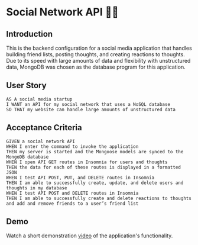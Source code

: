# Social Network API 👩‍💻

## Introduction
This is the backend configuration for a social media application that handles building friend lists, posting thoughts, and creating reactions to thoughts. Due to its speed with large amounts of data and flexibility with unstructured data, MongoDB was chosen as the database program for this application.

## User Story

```
AS A social media startup
I WANT an API for my social network that uses a NoSQL database
SO THAT my website can handle large amounts of unstructured data
```

## Acceptance Criteria

```
GIVEN a social network API
WHEN I enter the command to invoke the application
THEN my server is started and the Mongoose models are synced to the MongoDB database
WHEN I open API GET routes in Insomnia for users and thoughts
THEN the data for each of these routes is displayed in a formatted JSON
WHEN I test API POST, PUT, and DELETE routes in Insomnia
THEN I am able to successfully create, update, and delete users and thoughts in my database
WHEN I test API POST and DELETE routes in Insomnia
THEN I am able to successfully create and delete reactions to thoughts and add and remove friends to a user’s friend list
```

## Demo

Watch a short demonstration [video](https://watch.screencastify.com/v/1JZ5JpIFhqvqKFi3Cn4F) of the application's functionality.
